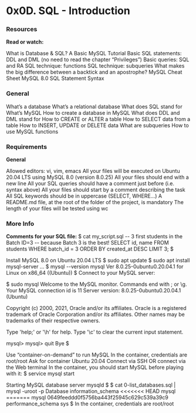 <h1>0x0D. SQL - Introduction</h1>

<h3>Resources</h3>
<strong>Read or watch:</strong> <p>What is Database & SQL? A Basic MySQL Tutorial Basic SQL statements: DDL and DML (no need to read the chapter “Privileges”) Basic queries: SQL and RA SQL technique: functions SQL technique: subqueries What makes the big difference between a backtick and an apostrophe? MySQL Cheat Sheet MySQL 8.0 SQL Statement Syntax
</p>

<h3>General</h3>
<p>
What’s a database What’s a relational database What does SQL stand for What’s MySQL How to create a database in MySQL What does DDL and DML stand for How to CREATE or ALTER a table How to SELECT data from a table How to INSERT, UPDATE or DELETE data What are subqueries How to use MySQL functions
</p>


<h3>Requirements</h3>

<strong>General</strong>
<p>
Allowed editors: vi, vim, emacs All your files will be executed on Ubuntu 20.04 LTS using MySQL 8.0 (version 8.0.25) All your files should end with a new line All your SQL queries should have a comment just before (i.e. syntax above) All your files should start by a comment describing the task All SQL keywords should be in uppercase (SELECT, WHERE…) A README.md file, at the root of the folder of the project, is mandatory The length of your files will be tested using wc
</p>

<h3>More Info</h3>
<strong>Comments for your SQL file:</strong>
$ cat my_script.sql -- 3 first students in the Batch ID=3 -- because Batch 3 is the best! SELECT id, name FROM students WHERE batch_id = 3 ORDER BY created_at DESC LIMIT 3; $

Install MySQL 8.0 on Ubuntu 20.04 LTS
$ sudo apt update $ sudo apt install mysql-server ... $ mysql --version mysql Ver 8.0.25-0ubuntu0.20.04.1 for Linux on x86_64 ((Ubuntu)) $ Connect to your MySQL server:

$ sudo mysql Welcome to the MySQL monitor. Commands end with ; or \g. Your MySQL connection id is 11 Server version: 8.0.25-0ubuntu0.20.04.1 (Ubuntu)

Copyright (c) 2000, 2021, Oracle and/or its affiliates.
Oracle is a registered trademark of Oracle Corporation and/or its affiliates. Other names may be trademarks of their respective owners.

Type 'help;' or '\h' for help. Type '\c' to clear the current input statement.

mysql> mysql> quit Bye $

Use “container-on-demand” to run MySQL
In the container, credentials are root/root
Ask for container Ubuntu 20.04 Connect via SSH OR connect via the Web terminal In the container, you should start MySQL before playing with it: $ service mysql start

Starting MySQL database server mysqld $ $ cat 0-list_databases.sql | mysql -uroot -p
Database
information_schema
<<<<<<< HEAD mysql
======= mysql
0649feeddd0f5756ba443f25945c629c539a39c9 performance_schema
sys
$ In the container, credentials are root/root
